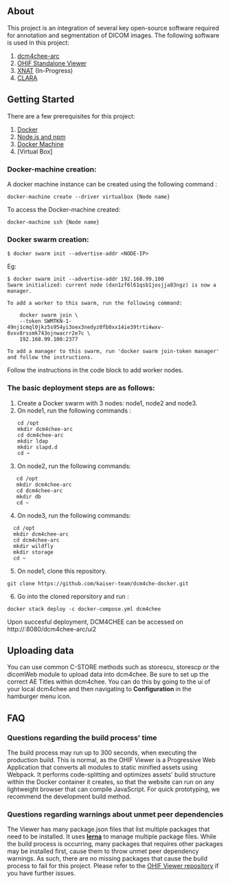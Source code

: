 ## About
This project is an integration of several key open-source software required for annotation and segmentation of DICOM images. The following software is used in this project:

 1. [dcm4chee-arc](https://www.dcm4che.org/)
 2. [OHIF Standalone Viewer](https://github.com/OHIF/Viewers)
 3. [XNAT](https://www.xnat.org/) (In-Progress)
 4. [CLARA](https://developer.nvidia.com/clara)

## Getting Started
There are a few prerequisites for this project:

 1. [Docker](https://www.docker.com/get-started)
 2. [Node.js and npm](https://nodejs.org/en/)
 3. [Docker Machine](https://docs.docker.com/machine/install-machine/)
 4. [Virtual Box]
 
### Docker-machine creation:
A docker machine instance can be created using the following command :
```
docker-machine create --driver virtualbox {Node name}
```
To access the Docker-machine created:
 
 ```
 docker-machine ssh {Node name}
 ```
 
### Docker swarm creation:
```
$ docker swarm init --advertise-addr <NODE-IP>
```
Eg: 

```
$ docker swarm init --advertise-addr 192.168.99.100
Swarm initialized: current node (dxn1zf6l61qsb1josjja83ngz) is now a manager.

To add a worker to this swarm, run the following command:

    docker swarm join \
    --token SWMTKN-1-49nj1cmql0jkz5s954yi3oex3nedyz0fb0xx14ie39trti4wxv-8vxv8rssmk743ojnwacrr2e7c \
    192.168.99.100:2377

To add a manager to this swarm, run 'docker swarm join-token manager' and follow the instructions.
```
Follow the instructions in the code block to add worker nodes.


### The basic deployment steps are as follows:

 1. Create a Docker swarm with 3 nodes: node1, node2 and node3.
 2. On node1, run the following commands :
    ```
    cd /opt
    mkdir dcm4chee-arc
    cd dcm4chee-arc
    mkdir ldap
    mkdir slapd.d
    cd ~
    ```
 3. On node2, run the following commands:
 ```
    cd /opt
    mkdir dcm4chee-arc
    cd dcm4chee-arc
    mkdir db
    cd ~
 ```
 4. On node3, run the following commands:
  ```
    cd /opt
    mkdir dcm4chee-arc
    cd dcm4chee-arc
    mkdir wildfly
    mkdir storage
    cd ~
 ```
 5. On node1, clone this repository. 
 ```
 git clone https://github.com/kaiser-team/dcm4che-docker.git
 ```
 6. Go into the cloned reporsitory and run :
 ```
 docker stack deploy -c docker-compose.yml dcm4chee
 ```

Upon succesful deployment, DCM4CHEE can be accessed on http://<docker-machine-ip>:8080/dcm4chee-arc/ui2

## Uploading data

You can use common C-STORE methods such as storescu, storescp or the dicomWeb module to upload data into dcm4chee. Be sure to set up the correct AE Titles within dcm4chee. You can do this by going to the ui of your local dcm4chee and then navigating to **Configuration** in the hamburger menu icon.

## FAQ 

### Questions regarding the build process' time
The build process may run up to 300 seconds, when executing the production build. This is normal, as the OHIF Viewer is a Progressive Web Application that converts all modules to static minified assets using Webpack. It performs code-splitting and optimizes assets' build structure within the Docker container it creates, so that the website can run on any lightweight browser that can compile JavaScript. For quick prototyping, we recommend the development build method.

### Questions regarding warnings about unmet peer dependencies
The Viewer has many package.json files that list multiple packages that need to be installed. It uses [**lerna**](https://github.com/lerna/lerna) to manage multiple package files. While the build process is occurring, many packages that requires other packages may be installed first, cause them to throw unmet peer dependency warnings. As such, there are no missing packages that cause the build process to fail for this project. Please refer to the [OHIF Viewer repository](https://github.com/OHIF/Viewers) if you have further issues.
